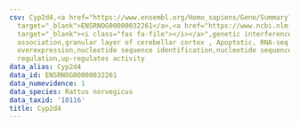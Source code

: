 ```yaml
---
csv: Cyp2d4,<a href="https://www.ensembl.org/Homo_sapiens/Gene/Summary?db=core;g=ENSRNOG00000032261"
  target="_blank">ENSRNOG00000032261</a>,<a href="https://www.ncbi.nlm.nih.gov/pubmed/30467350"
  target="_blank"><i class="fas fa-file"></i></a>",genetic interference,functional
  association,granular layer of cerebellar cortex , Apoptotic, RNA-seq assay, hsf-1
  overexpression,nucleotide sequence identification,nucleotide sequence identification,transcriptional
  regulation,up-regulates activity
data_alias: Cyp2d4
data_id: ENSRNOG00000032261
data_numevidence: 1
data_species: Rattus norvegicus
data_taxid: '10116'
title: Cyp2d4
---
```

